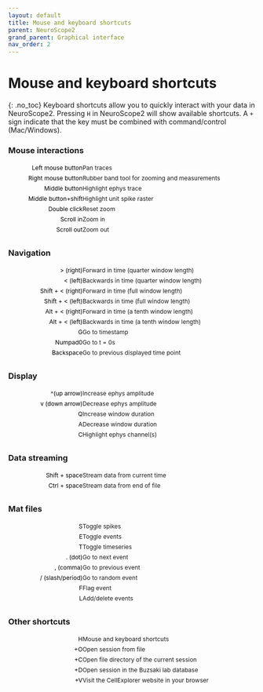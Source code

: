 ```yaml
---
layout: default
title: Mouse and keyboard shortcuts
parent: NeuroScope2
grand_parent: Graphical interface
nav_order: 2
---
```

<style>
.main-content dd{
    margin: 0 0 0 110px !important;
    margin-left: 0.2em  !important;
}
dl {
    padding: 0.1em;
  }
  dt {
    float: left;
    clear: left;
    width: 150px;
    text-align: right;
    color: black;
    font-weight: normal;
    font-size: 12px;
  }
  dt::after {
    content: " ";
  }
  dd {
    margin: 0 0 0 110px;
    padding: 0 0 0.5em 0;
    font-size: 12px;
  }
</style>


# Mouse and keyboard shortcuts
{: .no_toc}
Keyboard shortcuts allow you to quickly interact with your data in NeuroScope2. Pressing `H` in NeuroScope2 will show available shortcuts. A `+` sign indicate that the key must be combined with command/control (Mac/Windows).

### Mouse interactions
<dl>
  <dt>Left mouse button</dt>
  <dd>Pan traces</dd>
  <dt>Right mouse button</dt>
  <dd>Rubber band tool for zooming and measurements</dd>
  <dt>Middle button</dt>
  <dd>Highlight ephys trace</dd>
  <dt>Middle button+shift</dt>
  <dd>Highlight unit spike raster</dd>
  <dt>Double click</dt>
  <dd>Reset zoom</dd>
  <dt>Scroll in</dt>
  <dd>Zoom in</dd>
  <dt>Scroll out</dt>
  <dd>Zoom out</dd>
</dl>

### Navigation
<dl>
  <dt>> (right)</dt>
  <dd>Forward in time (quarter window length)</dd>
  <dt>< (left)</dt>
  <dd>Backwards in time (quarter window length)</dd>
  <dt>Shift + < (right)</dt>
  <dd>Forward in time (full window length)</dd>
  <dt>Shift + < (left)</dt>
  <dd>Backwards in time (full window length)</dd>
  <dt>Alt + < (right)</dt>
  <dd>Forward in time (a tenth window length)</dd>
  <dt>Alt + < (left)</dt>
  <dd>Backwards in time (a tenth window length)</dd>
  <dt>G</dt>
  <dd>Go to timestamp</dd>
  <dt>Numpad0</dt>
  <dd>Go to t = 0s</dd>
  <dt>Backspace</dt>
  <dd>Go to previous displayed time point</dd>
</dl>

### Display
<dl>
  <dt>^(up arrow)</dt>
  <dd>Increase ephys amplitude</dd>
  <dt>v (down arrow)</dt>
  <dd>Decrease ephys amplitude</dd>
  <dt>Q</dt>
  <dd>Increase window duration</dd>
  <dt>A</dt>
  <dd>Decrease window duration</dd>
  <dt>C</dt>
  <dd>Highlight ephys channel(s)</dd>
</dl>

### Data streaming
<dl>
  <dt>Shift + space</dt>
  <dd>Stream data from current time</dd>
  <dt>Ctrl + space</dt>
  <dd>Stream data from end of file</dd>
</dl>

### Mat files 
<dl>
  <dt>S</dt>
  <dd>Toggle spikes</dd>
  <dt>E</dt>
  <dd>Toggle events</dd>
  <dt>T</dt>
  <dd>Toggle timeseries</dd>
  <dt>. (dot)</dt>
  <dd>Go to next event</dd>
  <dt>, (comma)</dt>
  <dd>Go to previous event</dd>
  <dt>/ (slash/period)</dt>
  <dd>Go to random event</dd>
  <dt>F</dt>
  <dd>Flag event</dd>
  <dt>L</dt>
  <dd>Add/delete events</dd>
</dl>

### Other shortcuts
<dl>
  <dt>H</dt>
  <dd>Mouse and keyboard shortcuts</dd>
  <dt>+O</dt>
  <dd>Open session from file</dd>
  <dt>+C</dt>
  <dd>Open file directory of the current session</dd>
  <dt>+D</dt>
  <dd>Open session in the Buzsaki lab database</dd>
  <dt>+V</dt>
  <dd>Visit the CellExplorer website in your browser</dd>
</dl>

